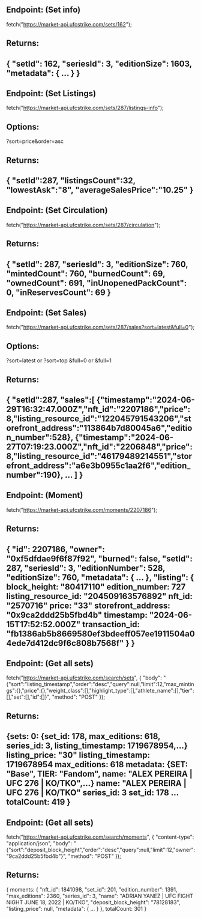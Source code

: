 

## Endpoint: (Set info)
fetch("https://market-api.ufcstrike.com/sets/162");
## Returns:
{
    "setId": 162,
    "seriesId": 3,
    "editionSize": 1603,
    "metadata": {
        ...
    }
}
--------------------------------------------

## Endpoint: (Set Listings)
fetch("https://market-api.ufcstrike.com/sets/287/listings-info");
## Options:
?sort=price&order=asc

## Returns:
{
    "setId":287,
    "listingsCount":32,
    "lowestAsk":"8",
    "averageSalesPrice":"10.25"
}
--------------------------------------------

## Endpoint: (Set Circulation)
fetch("https://market-api.ufcstrike.com/sets/287/circulation");
## Returns:
{
    "setId": 287,
    "seriesId": 3,
    "editionSize": 760,
    "mintedCount": 760,
    "burnedCount": 69,
    "ownedCount": 691,
    "inUnopenedPackCount": 0,
    "inReservesCount": 69
}
--------------------------------------------

## Endpoint: (Set Sales)
fetch("https://market-api.ufcstrike.com/sets/287/sales?sort=latest&full=0");
## Options:
?sort=latest or ?sort=top
&full=0 or &full=1
## Returns:
{
    "setId":287,
    "sales":[
        {"timestamp":"2024-06-29T16:32:47.000Z","nft_id":"2207186","price":8,"listing_resource_id":"122045791543206","storefront_address":"113864b7d80045a6","edition_number":528},
        {"timestamp":"2024-06-27T07:19:23.000Z","nft_id":"2206848","price":8,"listing_resource_id":"46179489214551","storefront_address":"a6e3b0955c1aa2f6","edition_number":190},
        ...
        ]
}
--------------------------------------------

## Endpoint: (Moment)
fetch("https://market-api.ufcstrike.com/moments/2207186");
## Returns:
{
    "id": 2207186,
    "owner": "0xf5dfdae9f6f87f92",
    "burned": false,
    "setId": 287,
    "seriesId": 3,
    "editionNumber": 528,
    "editionSize": 760,
    "metadata": {
        ...
    },
    "listing": {
        block_height: "80417110"
        edition_number: 727
        listing_resource_id: "204509163576892"
        nft_id: "2570716"
        price: "33"
        storefront_address: "0x9ca2ddd25b5fbd4b"
        timestamp: "2024-06-15T17:52:52.000Z"
        transaction_id: "fb1386ab5b8669580ef3bdeeff057ee1911504a04ede7d412dc9f6c808b7568f"
    }
}
--------------------------------------------

## Endpoint: (Get all sets)
fetch("https://market-api.ufcstrike.com/search/sets", {
  "body": "{\"sort\":\"listing_timestamp\",\"order\":\"desc\",\"query\":null,\"limit\":12,\"max_mintings\":{},\"price\":{},\"weight_class\":[],\"highlight_type\":[],\"athlete_name\":[],\"tier\":[],\"set\":[],\"id\":[]}",
  "method": "POST"
});
## Returns:
{sets: 
    0: {set_id: 178, max_editions: 618, series_id: 3, listing_timestamp: 1719678954,…}
    listing_price: "30"
    listing_timestamp: 1719678954
    max_editions: 618
    metadata: {SET: "Base", TIER: "Fandom", name: "ALEX PEREIRA | UFC 276 | KO/TKO",…}
    name: "ALEX PEREIRA | UFC 276 | KO/TKO"
    series_id: 3
    set_id: 178
    ...
    totalCount: 419
}
--------------------------------------------

## Endpoint: (Get all sets)
fetch("https://market-api.ufcstrike.com/search/moments", {
  "content-type": "application/json",
  "body": "{\"sort\":\"deposit_block_height\",\"order\":\"desc\",\"query\":null,\"limit\":12,\"owner\":\"9ca2ddd25b5fbd4b\"}",
  "method": "POST"
});
## Returns:
{
    moments: {
        "nft_id": 1841098,
        "set_id": 201,
        "edition_number": 1391,
        "max_editions": 2360,
        "series_id": 3,
        "name": "ADRIAN YANEZ | UFC FIGHT NIGHT JUNE 18, 2022 | KO/TKO",
        "deposit_block_height": "78128183",
        "listing_price": null,
        "metadata": {
        ...
        }
    },
    totalCount: 301
}